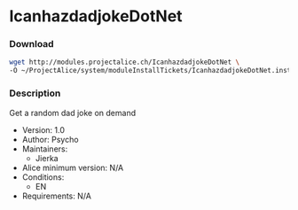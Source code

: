 # IcanhazdadjokeDotNet

### Download
```bash
wget http://modules.projectalice.ch/IcanhazdadjokeDotNet \
-O ~/ProjectAlice/system/moduleInstallTickets/IcanhazdadjokeDotNet.install
```

### Description
Get a random dad joke on demand

- Version: 1.0
- Author: Psycho
- Maintainers:
  - Jierka
- Alice minimum version: N/A
- Conditions:
  - EN
- Requirements: N/A
